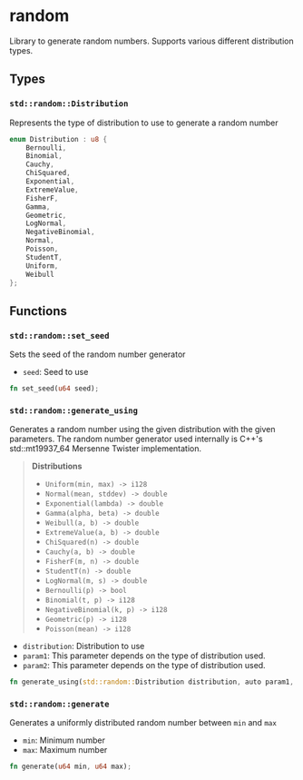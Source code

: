 # random
Library to generate random numbers. Supports various different distribution types.


## Types

### `std::random::Distribution`

Represents the type of distribution to use to generate a random number

```rust
enum Distribution : u8 {
    Bernoulli,
    Binomial,
    Cauchy,
    ChiSquared,
    Exponential,
    ExtremeValue,
    FisherF,
    Gamma,
    Geometric,
    LogNormal,
    NegativeBinomial,
    Normal,
    Poisson,
    StudentT,
    Uniform,
    Weibull
};
```


## Functions

### `std::random::set_seed`

Sets the seed of the random number generator
- `seed`: Seed to use


```rust
fn set_seed(u64 seed);
```

### `std::random::generate_using`

Generates a random number using the given distribution with the given parameters.
The random number generator used internally is C++'s std::mt19937_64 Mersenne Twister implementation.

> **Distributions**
> - `Uniform(min, max) -> i128`
> - `Normal(mean, stddev) -> double`
> - `Exponential(lambda) -> double`
> - `Gamma(alpha, beta) -> double`
> - `Weibull(a, b) -> double`
> - `ExtremeValue(a, b) -> double`
> - `ChiSquared(n) -> double`
> - `Cauchy(a, b) -> double`
> - `FisherF(m, n) -> double`
> - `StudentT(n) -> double`
> - `LogNormal(m, s) -> double`
> - `Bernoulli(p) -> bool`
> - `Binomial(t, p) -> i128`
> - `NegativeBinomial(k, p) -> i128`
> - `Geometric(p) -> i128`
> - `Poisson(mean) -> i128`

- `distribution`: Distribution to use
- `param1`: This parameter depends on the type of distribution used.
- `param2`: This parameter depends on the type of distribution used.


```rust
fn generate_using(std::random::Distribution distribution, auto param1, auto param2);
```

### `std::random::generate`

Generates a uniformly distributed random number between `min` and `max`
- `min`: Minimum number
- `max`: Maximum number


```rust
fn generate(u64 min, u64 max);
```

